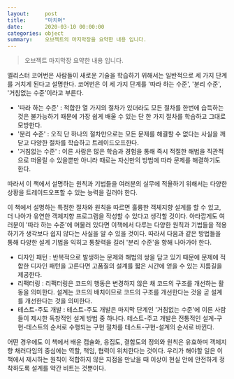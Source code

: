 ```yaml
---
layout:     post
title:      "마치며"
date:       2020-03-10 00:00:00
categories: object
summary:    오브젝트의 마지막장을 요약한 내용 입니다.
---
```


> 오브젝트 마지막장 요약한 내용 입니다.

엘리스터 코어번은 사람들이 새로운 기술을 학습하기 위해서는 일반적으로 세 가지 단계를 거치게 된다고 설명한다. 코어번은 이 세 가지 단계를 '따라 하는 수준', '분리 수준', '거침없는 수준'이라고 부른다. 

- '따라 하는 수준' : 적합한 열 가지의 절차가 있더라도 모든 절차를 한번에 습득하는 것은 불가능하기 때문에 가장 쉽게 배울 수 있는 단 한 가지 절차를 학습하고 그대로 모방한다.
- '분리 수준' : 오직 단 하나의 절차만으로는 모든 문제를 해결할 수 없다는 사실을 깨닫고 다양한 절차를 학습하고 트레이드오프한다.
- '거침없는 수준' : 이른 사람은 많은 학습과 경험을 통해 즉시 적절한 해법을 직관적으로 떠올릴 수 있을뿐만 아니라 때로는 자신만의 방법에 따라 문제를 해결하기도 한다.

따라서 이 책에서 설명하는 원칙과 기법들을 여러분의 실무에 적욜하기 위해서는 다양한 상황을 트레이드오프할 수 있는 능력을 길러야 한다. 

이 책에서 설명하는 특정한 절차와 원칙을 따르면 훌륭한 객체지향 설계를 할 수 있고, 더 나아가 유연한 객체지향 프로그램을 작성할 수 있다고 생각할 것이다. 아타깝게도 여러분이 '따라 하는 수준'에 머물러 있다면 이책에서 다루는 다양한 원칙과 기법들을 적용하기가 생각보다 쉽지 않다는 사실을 알 수 있을 것이다. 따라서 다음과 같은 방법들을 통해 다양한 설계 기법을 익히고 통찰력을 길러 '분리 수준'을 향해 나아가야 한다. 

- 디자인 패턴 : 반복적으로 발생하는 문제와 해법의 쌍을 담고 있기 때문에 문제에 적합한 디자인 패턴을 고른다면 고품질의 설계를 짧은 시간에 얻을 수 있는 지름길을 제공한다.
- 리팩터링 : 리팩터링은 코드의 행동은 변경하지 않은 채 코드의 구조를 개선하는 활동을 의미한다. 설계는 코드의 배치이므로 코드의 구조를 개선한다는 것을 곧 설계를 개선한다는 것을 의미한다.
- 테스트-주도 개발 : 테스트-주도 개발은 마지막 단계인 '거침없는 수준'에 이른 사람들이 제시한 독창적인 설계 방법 중 하나다. 테스트-주고 개발은 전통적인 설계-구현-테스트의 순서로 수행되는 구현 절차를 테스트-구현-설계의 순서로 바뀐다.

어떤 경우에도 이 책에서 배운 캡슐화, 응집도, 결합도의 정의와 원칙은 유효하며 객체지향 채러다임의 중심에는 역할, 책임, 협력이 위치한다는 것이다. 우리가 해야할 일은 이 책에서 제시하는 원칙이 적합하지 않은 지점을 만났을 때 이상이 현실 안에 안전하게 정착하도록 설계를 약간 비트는 것뿐이다.